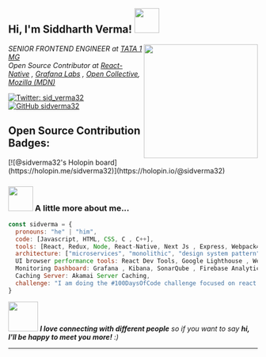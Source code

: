 <h2> Hi, I'm Siddharth Verma! <img src="https://media.giphy.com/media/RbDKaczqWovIugyJmW/giphy.gif" width="50"></h2>
<img align='right' src="https://media.giphy.com/media/RiKyIqMC4vVGB9vkxl/giphy.gif" width="230">
<p><em>SENIOR FRONTEND ENGINEER at <a href="https://www.1mg.com/">TATA 1 MG</a></br>Open Source Contributor at <a href="https://github.com/facebook/react-native/">React-Native</a> , <a href="https://github.com/grafana/grafana">Grafana Labs</a> , <a href="https://github.com/opencollective/opencollective">Open Collective</a>, <a href="https://developer.mozilla.org/en-US/">Mozilla (MDN)</a>
</em></p>

[![Twitter: sid_verma32](https://img.shields.io/twitter/follow/sid_verma32?style=social)](https://twitter.com/sid_verma32)
[![GitHub sidverma32](https://img.shields.io/github/followers/sidverma32?label=follow&style=social)](https://github.com/sidverma32)
<h2> Open Source Contribution Badges:</h2>
[![@sidverma32's Holopin board](https://holopin.me/sidverma32)](https://holopin.io/@sidverma32)

### <img src="https://media.giphy.com/media/VgCDAzcKvsR6OM0uWg/giphy.gif" width="50"> A little more about me...  


```javascript
const sidverma = {
  pronouns: "he" | "him",
  code: [Javascript, HTML, CSS, C , C++],
  tools: [React, Redux, Node, React-Native, Next Js , Express, Webpack4, Babel, Material-UI, Storybook, Styled-Components, Docker, Jenkins , AWS , Kubernetes],
  architecture: ["microservices", "monolithic", "design system pattern"],
  UI browser performance tools: React Dev Tools, Google Lighthouse , Webpagetest,
  Monitoring Dashboard: Grafana , Kibana, SonarQube , Firebase Analytics, APM,
  Caching Server: Akamai Server Caching,
  challenge: "I am doing the #100DaysOfCode challenge focused on react and typescript"
}
```


<img src="https://media.giphy.com/media/LnQjpWaON8nhr21vNW/giphy.gif" width="60"> <em><b>I love connecting with different people</b> so if you want to say <b>hi, I'll be happy to meet you more!</b> :)</em>

---
